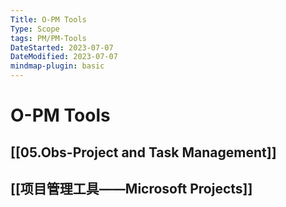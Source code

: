 ```yaml
---
Title: O-PM Tools
Type: Scope
tags: PM/PM-Tools
DateStarted: 2023-07-07
DateModified: 2023-07-07
mindmap-plugin: basic
---
```


# O-PM Tools

## [[05.Obs-Project and Task Management]]

## [[项目管理工具——Microsoft Projects]]